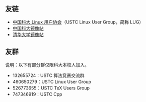 ## 友链

- [中国科大 Linux 用户协会](https://lug.ustc.edu.cn)（USTC Linux User Group，简称 LUG）
- [中国科大镜像站](https://mirrors.ustc.edu.cn)
- [清华大学镜像站](https://mirrors.tuna.tsinghua.edu.cn)

## 友群

说明：以下有部分群仅限科大本校人加入。

- 132655724：USTC 算法竞赛交流群
- 460650279：USTC Linux User Group
- 526773655：USTC TeX Users Group
- 747346919：USTC Cpp
